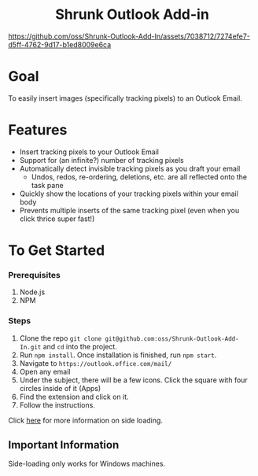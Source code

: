 
<center>
 <h1>Shrunk Outlook Add-in</h1>
</center>

https://github.com/oss/Shrunk-Outlook-Add-In/assets/7038712/7274efe7-d5ff-4762-9d17-b1ed8009e6ca

# Goal
To easily insert images (specifically tracking pixels) to an Outlook Email.

# Features

- Insert tracking pixels to your Outlook Email
- Support for (an infinite?) number of tracking pixels
- Automatically detect invisible tracking pixels as you draft your email
    - Undos, redos, re-ordering, deletions, etc. are all reflected onto the task pane
- Quickly show the locations of your tracking pixels within your email body
- Prevents multiple inserts of the same tracking pixel (even when you click thrice super fast!)

# To Get Started
### Prerequisites
1. Node.js
2. NPM

### Steps
1. Clone the repo `git clone git@github.com:oss/Shrunk-Outlook-Add-In.git` and `cd` into the project.
2. Run `npm install`. Once installation is finished, run `npm start`.
3. Navigate to `https://outlook.office.com/mail/`
4. Open any email
5. Under the subject, there will be a few icons. Click the square with four circles inside of it (Apps)
6. Find the extension and click on it.
7. Follow the instructions.

Click [here](https://learn.microsoft.com/en-us/office/dev/add-ins/outlook/sideload-outlook-add-ins-for-testing?tabs=web#modern-outlook-on-the-web-and-new-outlook-on-windows-preview) for more information on side loading.

## Important Information

Side-loading only works for Windows machines.
